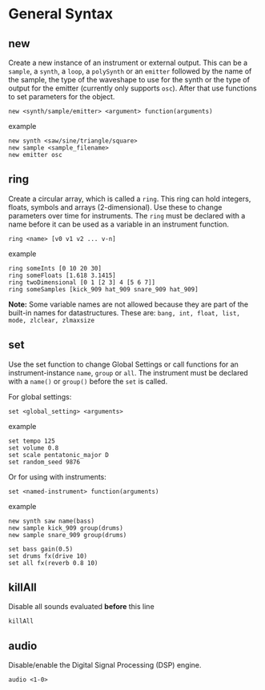 # General Syntax

## new

Create a new instance of an instrument or external output. This can be a `sample`, a `synth`, a `loop`, a `polySynth` or an `emitter` followed by the name of the sample, the type of the waveshape to use for the synth or the type of output for the emitter (currently only supports `osc`). After that use functions to set parameters for the object.

```
new <synth/sample/emitter> <argument> function(arguments)
```
example
```
new synth <saw/sine/triangle/square>
new sample <sample_filename>
new emitter osc
```

## ring

Create a circular array, which is called a `ring`. This ring can hold integers, floats, symbols and arrays (2-dimensional). Use these to change parameters over time for instruments. The `ring` must be declared with a name before it can be used as a variable in an instrument function. 

```
ring <name> [v0 v1 v2 ... v-n] 
```
example
```
ring someInts [0 10 20 30]
ring someFloats [1.618 3.1415]
ring twoDimensional [0 1 [2 3] 4 [5 6 7]]
ring someSamples [kick_909 hat_909 snare_909 hat_909]
```

**Note:** Some variable names are not allowed because they are part of the built-in names for datastructures. These are: `bang, int, float, list, mode, zlclear, zlmaxsize`

## set

Use the set function to change Global Settings or call functions for an instrument-instance `name`, `group` or `all`. The instrument must be declared with a `name()` or `group()` before the `set` is called.

For global settings:
```
set <global_setting> <arguments>
```
example
```
set tempo 125
set volume 0.8
set scale pentatonic_major D
set random_seed 9876
```

Or for using with instruments:
```
set <named-instrument> function(arguments)
```
example
```
new synth saw name(bass)
new sample kick_909 group(drums)
new sample snare_909 group(drums)

set bass gain(0.5)
set drums fx(drive 10)
set all fx(reverb 0.8 10)
```

## killAll

Disable all sounds evaluated **before** this line

```
killAll
```

## audio

Disable/enable the Digital Signal Processing (DSP) engine.

```
audio <1-0>
```